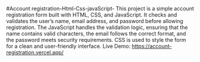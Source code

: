 #Account registration-Html-Css-javaScript-
This project is a simple account registration form built with HTML, CSS, and JavaScript. It checks and validates the user’s name, email address, and password before allowing registration. The JavaScript handles the validation logic, ensuring that the name contains valid characters, the email follows the correct format, and the password meets security requirements. CSS is used to style the form for a clean and user-friendly interface.
Live Demo: https://account-registration.vercel.app/
